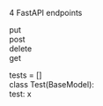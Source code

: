 4 FastAPI endpoints </br>

put </br>
post </br>
delete </br>
get </br>

tests = [] </br>
class Test(BaseModel): </br>
    test: x 